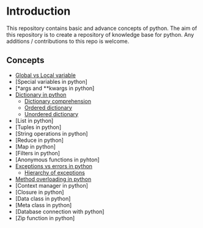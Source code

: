 # Introduction

This repository contains basic and advance concepts of python. The aim of this repository is to create a repository of knowledge base for python. Any additions / contributions to this repo is welcome.

## Concepts

- [Global vs Local variable](concepts/variabletypesinpython.md)
- [Special variables in python]
- [*args and **kwargs in python]
- [Dictionary in python](concepts/dictionary.md)
    - [Dictionary comprehension](concepts/dictionarycomprehension.md)
    - [Ordered dictionary](concepts/ordereddictionary.md)
    - [Unordered dictionary](concepts/unordereddictionary.md)
- [List in python]
- [Tuples in python]
- [String operations in python]
- [Reduce in python]
- [Map in python]
- [Filters in python]
- [Anonymous functions in pyhton]
- [Exceptions vs errors in python](concepts/exceptions.md)
    - [Hierarchy of exceptions](concepts/exceptionhierarchy.md)
- [Method overloading in python](concepts/methodoverloading.md)
- [Context manager in python]
- [Closure in python]
- [Data class in python]
- [Meta class in python]
- [Database connection with python]
- [Zip function in python]

